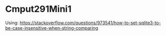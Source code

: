 # Cmput291Mini1

Using: https://stackoverflow.com/questions/973541/how-to-set-sqlite3-to-be-case-insensitive-when-string-comparing